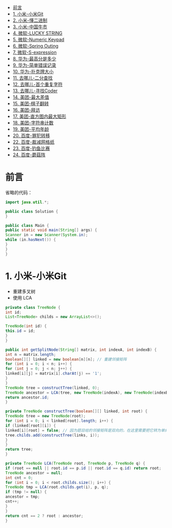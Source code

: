 * [前言](#前言)
* [1. 小米-小米Git](#1-小米-小米git)
* [2. 小米-懂二进制](#2-小米-懂二进制)
* [3. 小米-中国牛市](#3-小米-中国牛市)
* [4. 微软-LUCKY STRING](#4-微软-lucky-string)
* [5. 微软-Numeric Keypad](#5-微软-numeric-keypad)
* [6. 微软-Spring Outing](#6-微软-spring-outing)
* [7. 微软-S-expression](#7-微软-s-expression)
* [8. 华为-最高分是多少](#8-华为-最高分是多少)
* [9. 华为-简单错误记录](#9-华为-简单错误记录)
* [10. 华为-扑克牌大小](#10-华为-扑克牌大小)
* [11. 去哪儿-二分查找](#11-去哪儿-二分查找)
* [12. 去哪儿-首个重复字符](#12-去哪儿-首个重复字符)
* [13. 去哪儿-寻找Coder](#13-去哪儿-寻找coder)
* [14. 美团-最大差值](#14-美团-最大差值)
* [15. 美团-棋子翻转](#15-美团-棋子翻转)
* [16. 美团-拜访](#16-美团-拜访)
* [17. 美团-直方图内最大矩形](#17-美团-直方图内最大矩形)
* [18. 美团-字符串计数](#18-美团-字符串计数)
* [19. 美团-平均年龄](#19-美团-平均年龄)
* [20. 百度-罪犯转移](#20-百度-罪犯转移)
* [22. 百度-裁减网格纸](#22-百度-裁减网格纸)
* [23. 百度-钓鱼比赛](#23-百度-钓鱼比赛)
* [24. 百度-蘑菇阵](#24-百度-蘑菇阵)

# 前言

省略的代码：

```java
import java.util.*;
```

```java
public class Solution {
}
```

```java
public class Main {
public static void main(String[] args) {
Scanner in = new Scanner(System.in);
while (in.hasNext()) {
}
}
}
```

# 1. 小米-小米Git

- 重建多叉树
- 使用 LCA

```java
private class TreeNode {
int id;
List<TreeNode> childs = new ArrayList<>();

TreeNode(int id) {
this.id = id;
}
}

public int getSplitNode(String[] matrix, int indexA, int indexB) {
int n = matrix.length;
boolean[][] linked = new boolean[n][n]; // 重建邻接矩阵
for (int i = 0; i < n; i++) {
for (int j = 0; j < n; j++) {
linked[i][j] = matrix[i].charAt(j) == '1';
}
}
TreeNode tree = constructTree(linked, 0);
TreeNode ancestor = LCA(tree, new TreeNode(indexA), new TreeNode(indexB));
return ancestor.id;
}

private TreeNode constructTree(boolean[][] linked, int root) {
TreeNode tree = new TreeNode(root);
for (int i = 0; i < linked[root].length; i++) {
if (linked[root][i]) {
linked[i][root] = false; // 因为题目给的邻接矩阵是双向的，在这里需要把它转为单向的
tree.childs.add(constructTree(links, i));
}
}
return tree;
}

private TreeNode LCA(TreeNode root, TreeNode p, TreeNode q) {
if (root == null || root.id == p.id || root.id == q.id) return root;
TreeNode ancestor = null;
int cnt = 0;
for (int i = 0; i < root.childs.size(); i++) {
TreeNode tmp = LCA(root.childs.get(i), p, q);
if (tmp != null) {
ancestor = tmp;
cnt++;
}
}
return cnt == 2 ? root : ancestor;
}
```